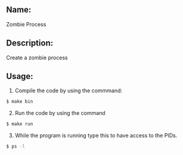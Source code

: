## Name: 
Zombie Process

## Description:
Create a zombie process

## Usage:
1. Compile the code by using the commmand: 
```bash
$ make bin
```

2. Run the code by using the command 
```bash
$ make run
````
3. While the program is running type this to have access to the PIDs.
```bash
$ ps -l
``` 